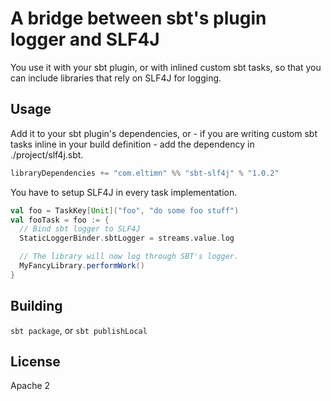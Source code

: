 # A bridge between sbt's plugin logger and SLF4J

You use it with your sbt plugin, or with inlined custom sbt tasks, so that you can
include libraries that rely on SLF4J for logging.

## Usage
Add it to your sbt plugin's dependencies, or - if you
are writing custom sbt tasks inline in your build
definition - add the dependency in ./project/slf4j.sbt.

```sbt
libraryDependencies += "com.eltimn" %% "sbt-slf4j" % "1.0.2"
```

You have to setup SLF4J in every task implementation.
```scala
val foo = TaskKey[Unit]("foo", "do some foo stuff")
val fooTask = foo := {
  // Bind sbt logger to SLF4J
  StaticLoggerBinder.sbtLogger = streams.value.log

  // The library will now log through SBT's logger.
  MyFancyLibrary.performWork()
}
```

## Building
`sbt package`, or `sbt publishLocal`

## License
Apache 2
